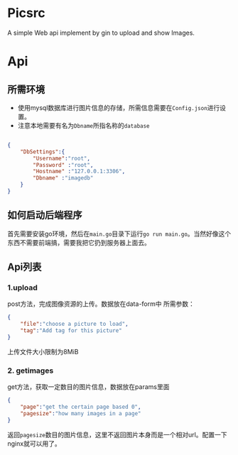 # Picsrc
A simple Web api implement by gin to upload and show Images.

# Api
## 所需环境
- 使用mysql数据库进行图片信息的存储，所需信息需要在`Config.json`进行设置。
- 注意本地需要有名为`Dbname`所指名称的`database`
```json

{
    "DbSettings":{
        "Username":"root",
        "Password" :"root",
        "Hostname" :"127.0.0.1:3306",
        "Dbname" :"imagedb"
    }
}
``` 

## 如何启动后端程序
首先需要安装go环境，然后在`main.go`目录下运行`go run main.go`。当然好像这个东西不需要前端搞，需要我把它扔到服务器上面去。
## Api列表
### 1.upload
post方法，完成图像资源的上传。数据放在data-form中
所需参数：
```json
{
    "file":"choose a picture to load",
    "tag":"Add tag for this picture"
}
```
上传文件大小限制为8MiB
### 2. getimages
get方法，获取一定数目的图片信息，数据放在params里面
```json
{
    "page":"get the certain page based 0",
    "pagesize":"how many images in a page"
}
```
返回`pagesize`数目的图片信息，这里不返回图片本身而是一个相对url。配置一下nginx就可以用了。  